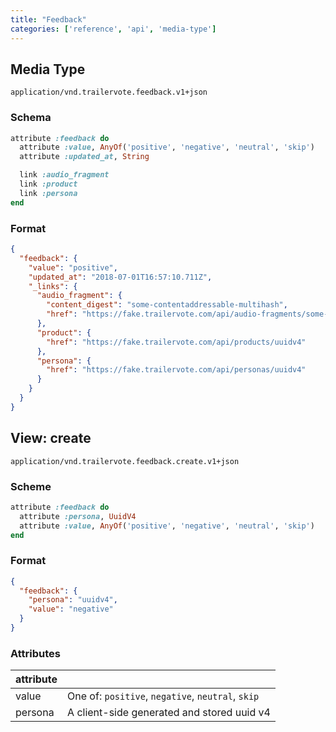 ```yaml
---
title: "Feedback"
categories: ['reference', 'api', 'media-type']
---
```


## Media Type
```
application/vnd.trailervote.feedback.v1+json
```

### Schema
```ruby
attribute :feedback do
  attribute :value, AnyOf('positive', 'negative', 'neutral', 'skip')
  attribute :updated_at, String

  link :audio_fragment
  link :product
  link :persona
end
```

### Format
```json
{
  "feedback": {
    "value": "positive",
    "updated_at": "2018-07-01T16:57:10.711Z",
    "_links": {
      "audio_fragment": {
        "content_digest": "some-contentaddressable-multihash",
        "href": "https://fake.trailervote.com/api/audio-fragments/some-contentaddressable-multihash"
      },
      "product": {
        "href": "https://fake.trailervote.com/api/products/uuidv4"
      },
      "persona": {
        "href": "https://fake.trailervote.com/api/personas/uuidv4"
      }
    }
  }
}
```

## View: create
```
application/vnd.trailervote.feedback.create.v1+json
```

### Scheme
```ruby
attribute :feedback do
  attribute :persona, UuidV4
  attribute :value, AnyOf('positive', 'negative', 'neutral', 'skip')
end
```

### Format
```json
{
  "feedback": {
    "persona": "uuidv4",
    "value": "negative"
  }
}
```

### Attributes

| attribute |   |
|-----------|---|
| value | One of: `positive`, `negative`, `neutral`, `skip` |
| persona | A client-side generated and stored uuid v4 |

